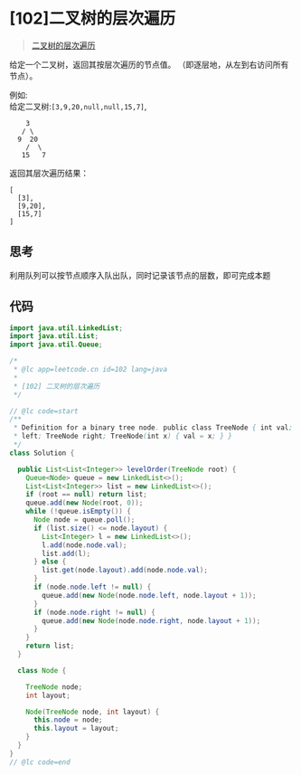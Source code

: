 # [102]二叉树的层次遍历

> [二叉树的层次遍历](https://leetcode-cn.com/problems/binary-tree-level-order-traversal/description/)

给定一个二叉树，返回其按层次遍历的节点值。 （即逐层地，从左到右访问所有节点）。

例如:  
给定二叉树:`[3,9,20,null,null,15,7]`,

```
    3
   / \
  9  20
    /  \
   15   7
```

返回其层次遍历结果：

```
[
  [3],
  [9,20],
  [15,7]
]
```

## 思考

利用队列可以按节点顺序入队出队，同时记录该节点的层数，即可完成本题

## 代码

```java
import java.util.LinkedList;
import java.util.List;
import java.util.Queue;

/*
 * @lc app=leetcode.cn id=102 lang=java
 *
 * [102] 二叉树的层次遍历
 */

// @lc code=start
/**
 * Definition for a binary tree node. public class TreeNode { int val; TreeNode
 * left; TreeNode right; TreeNode(int x) { val = x; } }
 */
class Solution {

  public List<List<Integer>> levelOrder(TreeNode root) {
    Queue<Node> queue = new LinkedList<>();
    List<List<Integer>> list = new LinkedList<>();
    if (root == null) return list;
    queue.add(new Node(root, 0));
    while (!queue.isEmpty()) {
      Node node = queue.poll();
      if (list.size() <= node.layout) {
        List<Integer> l = new LinkedList<>();
        l.add(node.node.val);
        list.add(l);
      } else {
        list.get(node.layout).add(node.node.val);
      }
      if (node.node.left != null) {
        queue.add(new Node(node.node.left, node.layout + 1));
      }
      if (node.node.right != null) {
        queue.add(new Node(node.node.right, node.layout + 1));
      }
    }
    return list;
  }

  class Node {

    TreeNode node;
    int layout;

    Node(TreeNode node, int layout) {
      this.node = node;
      this.layout = layout;
    }
  }
}
// @lc code=end

```
